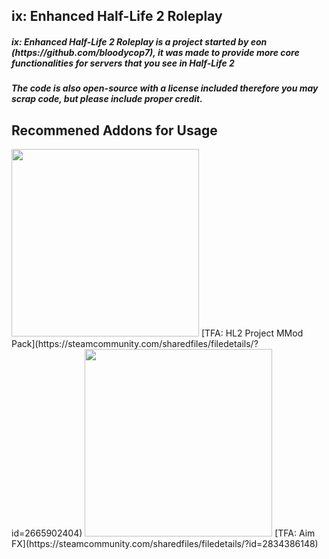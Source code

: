 <h2>ix: Enhanced Half-Life 2 Roleplay</h2>
<h5>ix: Enhanced Half-Life 2 Roleplay is a project started by eon (https://github.com/bloodycop7), it was made to provide more core functionalities for servers that you see in Half-Life 2</h5>
<h5>The code is also open-source with a license included therefore you may scrap code, but please include proper credit.</h5>

<h2>Recommened Addons for Usage</h2>
<img src="https://steamuserimages-a.akamaihd.net/ugc/1861681104201864138/AB5274CEE817EFE4B9FFCBC10CC4BCC987B3434A/?imw=5000&imh=5000&ima=fit&impolicy=Letterbox&imcolor=%23000000&letterbox=false" width = "300px"/>
[TFA: HL2 Project MMod Pack](https://steamcommunity.com/sharedfiles/filedetails/?id=2665902404)

<img src="https://steamuserimages-a.akamaihd.net/ugc/1842551758698807122/6B89F20CDDCF283D9EE5EA09FBB188815993544F/?imw=637&imh=358&ima=fit&impolicy=Letterbox&imcolor=%23000000&letterbox=true" width = "300px"/>
[TFA: Aim FX](https://steamcommunity.com/sharedfiles/filedetails/?id=2834386148)

